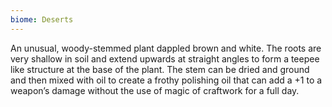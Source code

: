 ```yaml
---
biome: Deserts
---
```

An unusual, woody-stemmed plant dappled brown and white. The roots are very shallow in soil and extend upwards at straight angles to form a teepee like structure at the base of the plant. The stem can be dried and ground and then mixed with oil to create a frothy polishing oil that can add a +1 to a weapon’s damage without the use of magic of craftwork for a full day. 

